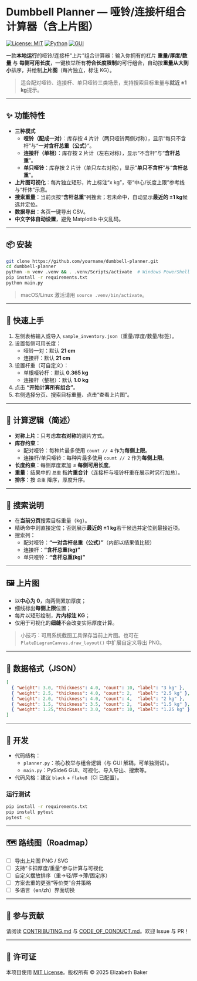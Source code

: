 # Dumbbell Planner — 哑铃/连接杆组合计算器（含上片图）

[![License: MIT](https://img.shields.io/badge/License-MIT-green.svg)](LICENSE)
[![Python](https://img.shields.io/badge/Python-3.9%2B-blue.svg)](https://www.python.org/)
[![GUI](https://img.shields.io/badge/GUI-PySide6-brightgreen.svg)](https://doc.qt.io/qtforpython/)

一款**本地运行**的哑铃/连接杆“上片”组合计算器：输入你拥有的杠片 **重量/厚度/数量** 与 **每侧可用长度**，一键枚举所有**符合长度限制**的可行组合，自动按**重量从大到小**排序，并绘制**上片图**（每片独立，标注 KG）。

> 适合配对哑铃、连接杆、单只哑铃三类场景，支持搜索目标重量与**就近 ±1 kg**提示。

---

## ✨ 功能特性

- **三种模式**
  - **哑铃（配成一对）**：库存按 4 片计（两只哑铃两侧对称），显示“每只不含杆”与“**一对含杆总重（公式）**”。
  - **连接杆（单根）**：库存按 2 片计（左右对称），显示“不含杆”与“**含杆总重**”。
  - **单只哑铃**：库存按 2 片计（单只左右对称），显示“**单只不含杆**”与“**含杆总重**”。
- **上片图可视化**：每片独立矩形，片上标注“x kg”，带“中心/长度上限”参考线与“杆体”示意。
- **搜索重量**：当前页按“**含杆总重**”列搜索；若未命中，自动显示**最近的 ±1 kg**候选并定位。
- **数据导出**：各页一键导出 CSV。
- **中文字体自动设置**，避免 Matplotlib 中文乱码。

---

## 📦 安装

```bash
git clone https://github.com/yourname/dumbbell-planner.git
cd dumbbell-planner
python -m venv .venv && . .venv/Scripts/activate  # Windows PowerShell
pip install -r requirements.txt
python main.py
```

> macOS/Linux 激活请用 `source .venv/bin/activate`。

---

## 🚀 快速上手

1. 左侧表格输入或导入 `sample_inventory.json`（重量/厚度/数量/标签）。  
2. 设置每侧可用长度：
   - 哑铃一对：默认 **21 cm**
   - 连接杆：默认 **21 cm**
3. 设置杆重（可自定义）：
   - 单根哑铃杆：默认 **0.365 kg**
   - 连接杆（整根）：默认 **1.0 kg**
4. 点击 **“开始计算所有组合”**。  
5. 右侧选择分页、搜索目标重量、点击“查看上片图”。

---

## 🧮 计算逻辑（简述）

- **对称上片**：只考虑**左右对称**的装片方式。
- **库存约束**：
  - 配对哑铃：每种片最多使用 `count // 4` 作为**每侧上限**。
  - 连接杆/单只哑铃：每种片最多使用 `count // 2` 作为**每侧上限**。
- **长度约束**：每侧厚度累加 ≤ **每侧可用长度**。
- **重量**：结果中的 `总重` 指**片重合计**（连接杆与哑铃杆重在展示时另行加总）。
- **排序**：按 `总重` 降序，厚度升序。

---

## 🔎 搜索说明

- 在**当前分页**搜索目标重量（kg）。
- 精确命中则直接定位；否则展示**最近的 ±1 kg**若干候选并定位到最接近项。
- 搜索列：
  - 配对哑铃：**“一对含杆总重（公式）”**（内部以结果值比较）
  - 连接杆：**“含杆总重(kg)”**
  - 单只哑铃：**“含杆总重(kg)”**

---

## 🖼️ 上片图

- 以**中心为 0**，向两侧累加厚度；
- 细线标出**每侧上限**位置；
- 每片以矩形绘制，**片内标注 KG**；
- 仅用于可视化的**细缝**不会改变实际厚度计算。

> 小技巧：可用系统截图工具保存当前上片图。也可在 `PlateDiagramCanvas.draw_layout()` 中扩展自定义导出 PNG。

---

## 📁 数据格式（JSON）

```json
[
  { "weight": 3.0, "thickness": 4.0, "count": 10, "label": "3 kg" },
  { "weight": 2.5, "thickness": 4.0, "count": 2,  "label": "2.5 kg" },
  { "weight": 2.0, "thickness": 4.0, "count": 4,  "label": "2 kg" },
  { "weight": 1.5, "thickness": 3.5, "count": 2,  "label": "1.5 kg" },
  { "weight": 1.25,"thickness": 3.0, "count": 10, "label": "1.25 kg" }
]
```

---

## 🧰 开发

- 代码结构：
  - `planner.py`：核心枚举与组合逻辑（与 GUI 解耦，可单独测试）。
  - `main.py`：PySide6 GUI、可视化、导入导出、搜索等。
- 代码风格：建议 `black` + `flake8`（CI 已配置）。

### 运行测试

```bash
pip install -r requirements.txt
pip install pytest
pytest -q
```

---

## 🗺️ 路线图（Roadmap）

- [ ] 导出上片图 PNG / SVG
- [ ] 支持“卡扣厚度/重量”参与计算与可视化
- [ ] 自定义摆放排序（重→轻/厚→薄/固定序）
- [ ] 方案去重的更强“等价类”合并策略
- [ ] 多语言（en/zh）界面切换

---

## 🤝 参与贡献

请阅读 [CONTRIBUTING.md](CONTRIBUTING.md) 与 [CODE_OF_CONDUCT.md](CODE_OF_CONDUCT.md)。欢迎 Issue 与 PR！

---

## 📜 许可证

本项目使用 [MIT License](LICENSE)。版权所有 © 2025 Elizabeth Baker

